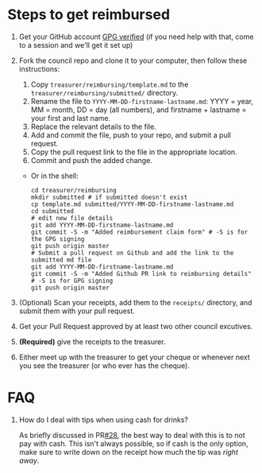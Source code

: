 
# Steps to get reimbursed

1. Get your GitHub account [GPG verified](https://help.github.com/categories/gpg/) 
(if you need help with that, come to a session and we'll get it set up)
2. Fork the council repo and clone it to your computer, then follow these
instructions:
    1. Copy `treasurer/reimbursing/template.md` to the `treasurer/reimbursing/submitted/` directory.
    2. Rename the file to `YYYY-MM-DD-firstname-lastname.md`: YYYY = year, MM =
    month, DD = day (all numbers), and firstname + lastname = your first and last name.
    3. Replace the relevant details to the file.
    4. Add and commit the file, push to your repo, and submit a pull request.
    5. Copy the pull request link to the file in the appropriate location.
    6. Commit and push the added change.
    - Or in the shell:

        ```
        cd treasurer/reimbursing
        mkdir submitted # if submitted doesn't exist
        cp template.md submitted/YYYY-MM-DD-firstname-lastname.md
        cd submitted
        # edit new file details
        git add YYYY-MM-DD-firstname-lastname.md 
        git commit -S -m "Added reimbursement claim form" # -S is for the GPG signing
        git push origin master
        # Submit a pull request on Github and add the link to the submitted md file
        git add YYYY-MM-DD-firstname-lastname.md 
        git commit -S -m "Added Github PR link to reimbursing details" # -S is for GPG signing
        git push origin master
        ```

3. (Optional) Scan your receipts, add them to the `receipts/` directory, and
submit them with your pull request.
4. Get your Pull Request approved by at least two other council excutives.
5. **(Required)** give the receipts to the treasurer.
6. Either meet up with the treasurer to get your cheque or whenever next you see
the treasurer (or who ever has the cheque).

# FAQ

1. How do I deal with tips when using cash for drinks?

    As briefly discussed in
    PR[#28](https://github.com/UofTCoders/council/pull/28), the best way to deal
    with this is to not pay with cash. This isn't always possible, so if cash is
    the only option, make sure to write down on the receipt how much the tip was
    *right away*.
